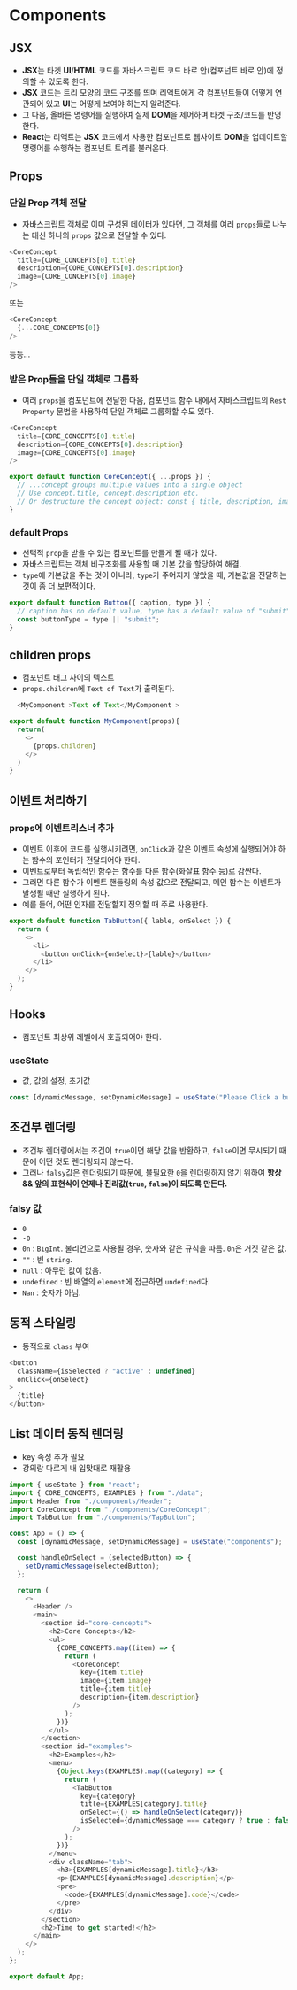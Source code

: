# Components

## JSX
- **JSX**는 타겟 **UI**/**HTML** 코드를 자바스크립트 코드 바로 안(컴포넌트 바로 안)에 정의할 수 있도록 한다.
- **JSX** 코드는 트리 모양의 코드 구조를 띄며 리액트에게 각 컴포넌트들이 어떻게 연관되어 있고 **UI**는 어떻게 보여야 하는지 알려준다.
- 그 다음, 올바른 명령어를 실행하여 실제 **DOM**을 제어하며 타겟 구조/코드를 반영한다.
- **React**는 리액트는 **JSX** 코드에서 사용한 컴포넌트로 웹사이트 **DOM**을 업데이트할 명령어를 수행하는 컴포넌트 트리를 불러온다. 

## Props

### 단일 Prop 객체 전달

- 자바스크립트 객체로 이미 구성된 데이터가 있다면, 그 객체를 여러 `props`들로 나누는 대신 하나의 `props` 값으로 전달할 수 있다.

```javascript
<CoreConcept
  title={CORE_CONCEPTS[0].title}
  description={CORE_CONCEPTS[0].description}  
  image={CORE_CONCEPTS[0].image}
/>
```
또는
```javascript
<CoreConcept
  {...CORE_CONCEPTS[0]}
/>
```
등등...

### 받은 Prop들을 단일 객체로 그룹화

- 여러 `props`을 컴포넌트에 전달한 다음, 컴포넌트 함수 내에서 자바스크립트의 `Rest Property`  문법을 사용하여 단일 객체로 그룹화할 수도 있다.

```javascript
<CoreConcept
  title={CORE_CONCEPTS[0].title}
  description={CORE_CONCEPTS[0].description}  
  image={CORE_CONCEPTS[0].image}
/>
```
```javascript
export default function CoreConcept({ ...props }) { 
  // ...concept groups multiple values into a single object
  // Use concept.title, concept.description etc.
  // Or destructure the concept object: const { title, description, image } = concept;
}
```

### default Props

- 선택적 `prop`을 받을 수 있는 컴포넌트를 만들게 될 때가 있다.
- 자바스크립트는 객체 비구조화를 사용할 때 기본 값을 할당하여 해결.
- `type`에 기본값을 주는 것이 아니라, `type`가 주어지지 않았을 때, 기본값을 전달하는 것이 좀 더 보편적이다.

```javascript
export default function Button({ caption, type }) { 
  // caption has no default value, type has a default value of "submit"
  const buttonType = type || "submit";
}
```

## children props

- 컴포넌트 태그 사이의 텍스트
- `props.children`에 `Text of Text`가 출력된다.

```javascript
  <MyComponent >Text of Text</MyComponent >
```

```javascript
export default function MyComponent(props){
  return(
    <>
      {props.children}
    </>
  )
}
```



## 이벤트 처리하기

### props에 이벤트리스너 추가

- 이벤트 이후에 코드를 실행시키려면, `onClick`과 같은 이벤트 속성에 실행되어야 하는 함수의 포인터가 전달되어야 한다.
- 이벤트로부터 독립적인 함수는 함수를 다룬 함수(화살표 함수 등)로 감싼다.
- 그러면 다른 함수가 이벤트 핸들링의 속성 값으로 전달되고, 메인 함수는 이벤트가 발생될 때만 실행하게 된다.
- 예를 들어, 어떤 인자를 전달할지 정의할 때 주로 사용한다.

```javascript
export default function TabButton({ lable, onSelect }) {
  return (
    <>
      <li>
        <button onClick={onSelect}>{lable}</button>
      </li>
    </>
  );
}

```

## Hooks
  
- 컴포넌트 최상위 레벨에서 호출되어야 한다.

### useState

- 값, 값의 설정, 초기값
 
```javascript
const [dynamicMessage, setDynamicMessage] = useState("Please Click a button");
```

## 조건부 렌더링

- 조건부 렌더링에서는 조건이 `true`이면 해당 값을 반환하고, `false`이면 무시되기 때문에 어떤 것도 렌더링되지 않는다.
- 그러나 `falsy`값은 렌더링되기 때문에, 불필요한 `0`을 렌더링하지 않기 위하여 **항상 && 앞의 표현식이 언제나 진리값(`true`, `false`)이 되도록 만든다.**

### falsy 값

- `0`
- `-0`
- `0n` :	`BigInt`. 불리언으로 사용될 경우, 숫자와 같은 규칙을 따름. `0n`은 거짓 같은 값.
- `""` : 빈 `string`.
- `null` : 아무런 값이 없음.
- `undefined` : 빈 배열의 `element`에 접근하면 `undefined`다.
- `Nan` : 숫자가 아님.

## 동적 스타일링

- 동적으로 `class` 부여
  
```javascript
<button
  className={isSelected ? "active" : undefined}
  onClick={onSelect}
>
  {title}
</button>
```

## List 데이터 동적 렌더링

- key 속성 추가 필요
- 강의랑 다르게 내 입맛대로 재활용

```javascript
import { useState } from "react";
import { CORE_CONCEPTS, EXAMPLES } from "./data";
import Header from "./components/Header";
import CoreConcept from "./components/CoreConcept";
import TabButton from "./components/TapButton";

const App = () => {
  const [dynamicMessage, setDynamicMessage] = useState("components");

  const handleOnSelect = (selectedButton) => {
    setDynamicMessage(selectedButton);
  };

  return (
    <>
      <Header />
      <main>
        <section id="core-concepts">
          <h2>Core Concepts</h2>
          <ul>
            {CORE_CONCEPTS.map((item) => {
              return (
                <CoreConcept
                  key={item.title}
                  image={item.image}
                  title={item.title}
                  description={item.description}
                />
              );
            })}
          </ul>
        </section>
        <section id="examples">
          <h2>Examples</h2>
          <menu>
            {Object.keys(EXAMPLES).map((category) => {
              return (
                <TabButton
                  key={category}
                  title={EXAMPLES[category].title}
                  onSelect={() => handleOnSelect(category)}
                  isSelected={dynamicMessage === category ? true : false}
                />
              );
            })}
          </menu>
          <div className="tab">
            <h3>{EXAMPLES[dynamicMessage].title}</h3>
            <p>{EXAMPLES[dynamicMessage].description}</p>
            <pre>
              <code>{EXAMPLES[dynamicMessage].code}</code>
            </pre>
          </div>
        </section>
        <h2>Time to get started!</h2>
      </main>
    </>
  );
};

export default App;

```






